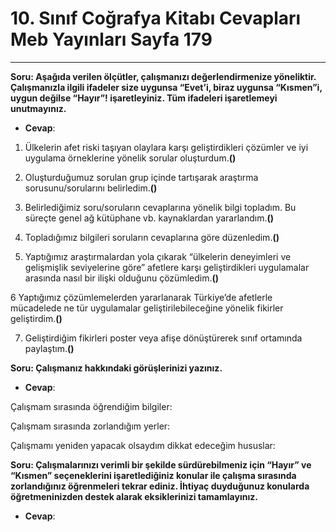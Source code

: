 # 10. Sınıf Coğrafya Kitabı Cevapları Meb Yayınları Sayfa 179

---

**Soru: Aşağıda verilen ölçütler, çalışmanızı değerlendirmenize yöneliktir. Çalışmanızla ilgili ifadeler size uygunsa “Evet’i, biraz uygunsa “Kısmen”i, uygun değilse “Hayır”! işaretleyiniz. Tüm ifadeleri işaretlemeyi unutmayınız.**

-   **Cevap**:

1. Ülkelerin afet riski taşıyan olaylara karşı geliştirdikleri çözümler ve iyi uygulama örneklerine yönelik sorular oluşturdum.**()**

 2. Oluşturduğumuz sorulan grup içinde tartışarak araştırma sorusunu/sorularını belirledim.**()**

 3. Belirlediğimiz soru/soruların cevaplarına yönelik bilgi topladım. Bu süreçte genel ağ kütüphane vb. kaynaklardan yararlandım.**()**

 4. Topladığımız bilgileri soruların cevaplarına göre düzenledim.**()**

 5. Yaptığımız araştırmalardan yola çıkarak “ülkelerin deneyimleri ve gelişmişlik seviyelerine göre” afetlere karşı geliştirdikleri uygulamalar arasında nasıl bir ilişki olduğunu çözümledim.**()**

 6 Yaptığımız çözümlemelerden yararlanarak Türkiye’de afetlerle mücadelede ne tür uygulamalar geliştirilebileceğine yönelik fikirler geliştirdim.**()**

 7. Geliştirdiğim fikirleri poster veya afişe dönüştürerek sınıf ortamında paylaştım.**()**

**Soru: Çalışmanız hakkındaki görüşlerinizi yazınız.**

-   **Cevap**:

Çalışmam sırasında öğrendiğim bilgiler:

 Çalışmam sırasında zorlandığım yerler:

 Çalışmamı yeniden yapacak olsaydım dikkat edeceğim hususlar:

**Soru: Çalışmalarınızı verimli bir şekilde sürdürebilmeniz için “Hayır” ve “Kısmen” seçeneklerini işaretlediğiniz konular ile çalışma sırasında zorlandığınız öğrenmeleri tekrar ediniz. İhtiyaç duyduğunuz konularda öğretmeninizden destek alarak eksiklerinizi tamamlayınız.**

-   **Cevap**: